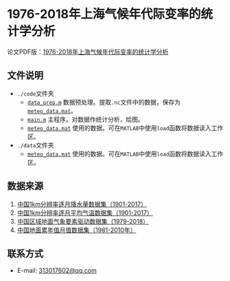 # 1976-2018年上海气候年代际变率的统计学分析

论文PDF版：[1976-2018年上海气候年代际变率的统计学分析](doc/大作业_危国锐_516021910080.pdf)

## 文件说明

- `./code`文件夹
  - [`data_prep.m`](code/data_prep.m)  数据预处理。提取`.nc`文件中的数据，保存为[`meteo_data.mat`](code/meteo_data.mat)。
  - [`main.m`](code/main.m)  主程序。对数据作统计分析，绘图。
  - [`meteo_data.mat`](code/meteo_data.mat)  使用的数据。可在`MATLAB`中使用`load`函数将数据读入工作区。
- `./data`文件夹
  - [`meteo_data.mat`](code/meteo_data.mat)  使用的数据。可在`MATLAB`中使用`load`函数将数据读入工作区。

## 数据来源

1. [中国1km分辨率逐月降水量数据集（1901-2017）](http://data.tpdc.ac.cn/zh-hans/data/faae7605-a0f2-4d18-b28f-5cee413766a2/)
2. [中国1km分辨率逐月平均气温数据集（1901-2017）](http://data.tpdc.ac.cn/zh-hans/data/71ab4677-b66c-4fd1-a004-b2a541c4d5bf/)
3. [中国区域地面气象要素驱动数据集（1979-2018）](http://data.tpdc.ac.cn/zh-hans/data/8028b944-daaa-4511-8769-965612652c49/)
4. [中国地面累年值月值数据集（1981-2010年）](http://data.cma.cn/data/detail/dataCode/A.0029.0004.html)

## 联系方式

- E-mail: 313017602@qq.com
